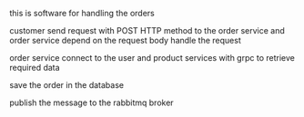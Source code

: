 
this is software for handling the orders 

customer send request with POST HTTP method to the order service and order service depend on the 
request body handle the request

order service connect to the user and product services with grpc to retrieve required data

save the order in the database

publish the message to the rabbitmq broker
